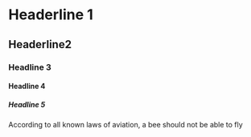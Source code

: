 <!DOCTYPE html>
<html>
<head>
<title> 
  Aaron's Website
</title>
</head>
<body>
<h1> Headerline 1</h1>
<h2> Headerline2 </h2>
<h3> Headline 3 </h3>
<h4> Headline 4</h4>
<h5> Headline 5 </h5>

<p> According to all known laws of aviation, a bee should not be able to fly</p>

</body>
</html>
